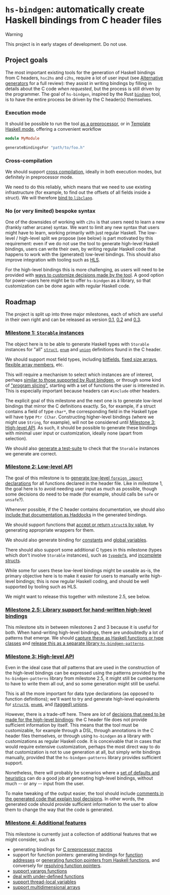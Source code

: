 # `hs-bindgen`: automatically create Haskell bindings from C header files

> [!WARNING]
This project is in early stages of development. Do not use.

## Project goals

The most important existing tools for the generation of Haskell bindings from C
headers, `hsc2hs` and `c2hs`, require a lot of user input (see [Alternative
generators](https://github.com/well-typed/hs-bindgen/tree/main/alternatives) for
a full review): they assist in writing bindings by filling in details about the
C code _when requested_, but the process is still driven by the programmer. The
goal of `hs-bindgen`, inspired by the Rust
[`bindgen`](https://github.com/rust-lang/rust-bindgen) tool, is to have the
entire process be driven by the C header(s) themselves.

### Execution mode

It should be possible to run the tool [as a
preprocessor](https://github.com/well-typed/hs-bindgen/issues/9), or in
[Template Haskell mode](https://github.com/well-typed/hs-bindgen/issues/11),
offering a convenient workflow

```haskell
module MyModule

generateBindingsFor "path/to/foo.h"
```

### Cross-compilation

We should support [cross
compilation](https://github.com/well-typed/hs-bindgen/issues/10), ideally in
both execution modes, but definitely in preprocessor mode.

We need to do this reliably, which means that we need to use existing
infrastructure (for example, to find out the offsets of all fields inside a
struct). We will therefore [bind to
`libclang`](https://github.com/well-typed/hs-bindgen/issues/20).

### No (or very limited) bespoke syntax

One of the downsides of working with `c2hs` is that users need to learn a new
(frankly rather arcane) syntax. We want to limit any new syntax that users might
have to learn, working primarily with just regular Haskell. The low-level /
high-level split we propose (see below) is part motivated by this requirement:
even if we do not use the tool to generate high-level Haskell bindings, users
can write their own, by writing regular Haskell code that happens to work with
the (generated) low-level bindings. This should also improve integration with
tooling such as [HLS](https://github.com/haskell/haskell-language-server).

For the high-level bindings this is more challenging, as users will need to be
provided with [ways to customize decisions made by the
tool](https://github.com/well-typed/hs-bindgen/issues/21). A good option for
power-users here might be to offer `hs-bindgen` as a library, so that
customization can be done again with regular Haskell code.

## Roadmap

The project is split up into three major milestones, each of which are useful in their
own right and can be released as version
[0.1](https://github.com/well-typed/hs-bindgen/issues/29),
[0.2](https://github.com/well-typed/hs-bindgen/issues/30) and
[0.3](https://github.com/well-typed/hs-bindgen/issues/31).

### [Milestone 1: `Storable` instances](https://github.com/well-typed/hs-bindgen/milestone/2)

The object here is to be able to generate Haskell types with `Storable`
instances for "all"
[`struct`](https://github.com/well-typed/hs-bindgen/issues/14),
[`enum`](https://github.com/well-typed/hs-bindgen/issues/15) and
[`union`](https://github.com/well-typed/hs-bindgen/issues/16) definitions found
in the C header.

We should support most field types, including
[bitfields](https://github.com/well-typed/hs-bindgen/issues/17), [fixed size
arrays](https://github.com/well-typed/hs-bindgen/issues/36), [flexible array
members](https://github.com/well-typed/hs-bindgen/issues/19), etc.

This will require a mechanism to select which instances are of interest, perhaps
[similar to those supported by Rust
bindgen](https://github.com/well-typed/hs-bindgen/issues/12), or through some
kind of ["program slicing"](https://github.com/well-typed/hs-bindgen/issues/13),
starting with a set of functions the user is interested in. This is especially
important because headers can `#include` other headers.

The explicit goal of this milestone and the next one is to generate low-level
bindings that mirror the C definitions exactly. So, for example, if a struct
contains a field of type `char*`, the corresponding field in the Haskell
type will have type `Ptr CChar`. Constructing higher-level bindings
(where we might use `String`, for example), will not be considered until
[Milestone 3: High-level API](https://github.com/well-typed/hs-bindgen/milestone/4).
As such, it should be possible to generate these bindings with minimal user
input or customization, ideally none (apart from selection).

We should also [generate a
test-suite](https://github.com/well-typed/hs-bindgen/issues/22) to check that
the `Storable` instances we generate are correct.

### [Milestone 2: Low-level API](https://github.com/well-typed/hs-bindgen/milestone/3)

The goal of this milestone is to [generate low-level `foreign import`
declarations](https://github.com/well-typed/hs-bindgen/issues/25) for all
functions declared in the header file. Like in milestone 1, the goal here is to
avoid needing user input as much as possible, though some decisions do need to
be made (for example, should calls be `safe` or `unsafe`?).

Whenever possible, if the C header contains documentation, we should also
[include that documentation as
Haddocks](https://github.com/well-typed/hs-bindgen/issues/26) in the generated
bindings.

We should support functions that [accept or return `struct`s by
value](https://github.com/well-typed/hs-bindgen/issues/37), by generating
appropriate wrappers for them.

We should also generate binding for
[constants](https://github.com/well-typed/hs-bindgen/issues/41) and [global
variables](https://github.com/well-typed/hs-bindgen/issues/42).

There should also support some additional C types in this milestone (types which
don't involve `Storable` instances), such as
[`typedef`s](https://github.com/well-typed/hs-bindgen/issues/33), and
[incomplete structs](https://github.com/well-typed/hs-bindgen/issues/58).

While some for users these low-level bindings might be useable as-is, the
primary objective here is to make it easier for users to manually write
high-level bindings; this is now regular Haskell coding, and should be well
supported by tooling such as HLS.

We might want to release this together with milestone 2.5, see below.

### [Milestone 2.5: Library support for hand-written high-level bindings](https://github.com/well-typed/hs-bindgen/milestone/6)

This milestone sits in between milestones 2 and 3 because it is useful for both.
When hand-writing high-level bindings, there are undoubtedly a lot of patterns
that emerge. We should [capture these as Haskell functions or type
classes](https://github.com/well-typed/hs-bindgen/issues/27) and [release this
as a separate library
`hs-bindgen-patterns`](https://github.com/well-typed/hs-bindgen/issues/28).

### [Milestone 3: High-level API](https://github.com/well-typed/hs-bindgen/milestone/4)

Even in the ideal case that _all_ patterns that are used in the construction
of the high-level bindings can be expressed using the patterns provided by the
`hs-bindgen-patterns` library from milestone 2.5, it might still be cumbersome
to have to write them all out, and so some generation might still be useful.

This is all the more important for data type declarations (as opposed to
function definitions); we'll want to try and generate high-level equivalents
for [`struct`s](https://github.com/well-typed/hs-bindgen/issues/39),
[`enum`s](https://github.com/well-typed/hs-bindgen/issues/40), and
[(tagged) unions](https://github.com/well-typed/hs-bindgen/issues/18).

However, there is a trade-off here. There are _lot_ of [decisions that need to
be made for the high-level
bindings](https://github.com/well-typed/hs-bindgen/issues/21): the C header file
does not provide sufficient information by itself. This means that the tool must
be customizable, for example through a DSL, through annotations in the C header
files themselves, or through using `hs-bindgen` as a library with customizations
as regular Haskell code. It is conceivable that in cases that would require
extensive customization, perhaps the most direct way to do that customization is
not to use generation at all, but simply write bindings manually, provided that
the `hs-bindgen-patterns` library provides sufficient support.

Nonetheless, there will probably be scenarios where a [set of defaults and
heuristics](https://github.com/well-typed/hs-bindgen/issues/32) can do a good
job at generating high-level bindings, without much -- or any -- input from
the user.

To make tweaking of the output easier, the tool should include [comments in the
generated code that explain tool
decisions](https://github.com/well-typed/hs-bindgen/issues/23). In other words,
the generated code should provide sufficient information to the user to allow
them to change the way that the code is generated.

### [Milestone 4: Additional features](https://github.com/well-typed/hs-bindgen/milestone/5)

This milestone is currently just a collection of additional features that we
might consider, such as

* generating bindings for
  [C preprocessor macros](https://github.com/well-typed/hs-bindgen/issues/43)
* support for function pointers: generating bindings for
  [function addresses](https://github.com/well-typed/hs-bindgen/issues/46) or
  [generating function pointers from Haskell functions](https://github.com/well-typed/hs-bindgen/issues/51),
  and conversely for
  [resolving function pointers](https://github.com/well-typed/hs-bindgen/issues/49).
* [support varargs functions](https://github.com/well-typed/hs-bindgen/issues/53)
* [deal with under-defined functions](https://github.com/well-typed/hs-bindgen/issues/55)
* [support thread-local variables](https://github.com/well-typed/hs-bindgen/issues/57)
* [support multidimensional arrays](https://github.com/well-typed/hs-bindgen/issues/59)
